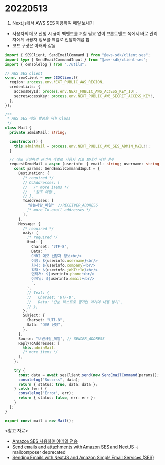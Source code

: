 # 20220513

1. Next.js에서 AWS SES 이용하여 메일 보내기

- 사용자의 데모 신청 시 굳이 백앤드를 거칠 필요 없이 프론트앤드 쪽에서 바로 관리자에게 사용자 정보를 메일로 전달하게끔 함
- 코드 구성은 아래와 같음

```typescript
import { SESClient, SendEmailCommand } from "@aws-sdk/client-ses";
import type { SendEmailCommandInput } from "@aws-sdk/client-ses";
import { consolelog } from "./utils";

// AWS SES client
const sesClient = new SESClient({
  region: process.env.NEXT_PUBLIC_AWS_REGION,
  credentials: {
    accessKeyId: process.env.NEXT_PUBLIC_AWS_ACCESS_KEY_ID!,
    secretAccessKey: process.env.NEXT_PUBLIC_AWS_SECRET_ACCESS_KEY!,
  },
});

/**
 * AWS SES 메일 발송을 위한 Class
 */
class Mail {
  private adminMail: string;

  constructor() {
    this.adminMail = process.env.NEXT_PUBLIC_AWS_SES_ADMIN_MAIL!!;
  }

  // 데모 신청하면 관리자 메일로 사용자 정보 보내기 위한 함수
  requestDemoMail = async (userinfo: { email: string; username: string; company: string; jobTitle: string | null; phone: string }) => {
    const params: SendEmailCommandInput = {
      Destination: {
        /* required */
        // CcAddresses: [
        //   /* more items */
        //   '참조_메일',
        // ],
        ToAddresses: [
          "받는사람_메일", //RECEIVER_ADDRESS
          /* more To-email addresses */
        ],
      },
      Message: {
        /* required */
        Body: {
          /* required */
          Html: {
            Charset: "UTF-8",
            Data: `
            CNRI 데모 신청자 정보<br/>
            이름: ${userinfo.username}<br/>
            회사: ${userinfo.company}<br/>
            직책: ${userinfo.jobTitle}<br/>
            연락처: ${userinfo.phone}<br/>
            이메일: ${userinfo.email}<br/>
            `,
          },
          // Text: {
          //   Charset: 'UTF-8',
          //   Data: '단순 텍스트로 할거면 여기에 내용 넣기',
          // },
        },
        Subject: {
          Charset: "UTF-8",
          Data: "데모 신청",
        },
      },
      Source: "보낸사람_메일", // SENDER_ADDRESS
      ReplyToAddresses: [
        this.adminMail,
        /* more items */
      ],
    };

    try {
      const data = await sesClient.send(new SendEmailCommand(params));
      consolelog("Success", data);
      return { status: true, data: data };
    } catch (err) {
      consolelog("Error", err);
      return { status: false, err: err };
    }
  };
}

export const mail = new Mail();
```

<참고 자료>

- [Amazon SES 사용하여 이메일 전송](https://docs.aws.amazon.com/ko_kr/sdk-for-javascript/v3/developer-guide/ses-examples-sending-email.html)
- [Send emails and attachments with Amazon SES and NextJS](https://www.inextenso.dev/send-emails-and-attachments-with-amazon-ses-and-nextjs) -> mailcomposer deprecated
- [Sending Emails with NextJS and Amazon Simple Email Services (SES)](https://medium.com/nerd-for-tech/sending-emails-with-nextjs-and-amazon-simple-email-services-ses-8e4e10d1d397)
